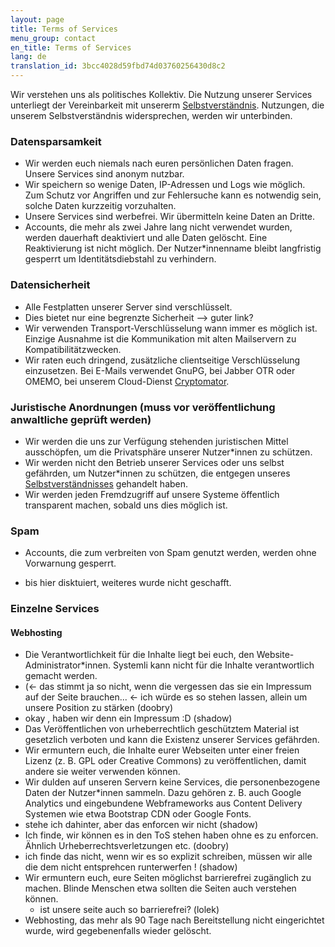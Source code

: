 ```yaml
---
layout: page
title: Terms of Services
menu_group: contact
en_title: Terms of Services
lang: de
translation_id: 3bcc4028d59fbd74d03760256430d8c2
---
```


Wir verstehen uns als politisches Kollektiv. Die Nutzung unserer Services unterliegt der Vereinbarkeit mit unsererm [Selbstverständnis](https://www.systemli.org/about-us.html).
Nutzungen, die unserem Selbstverständnis widersprechen, werden wir unterbinden.

### Datensparsamkeit
 * Wir werden euch niemals nach euren persönlichen Daten fragen. Unsere Services sind anonym nutzbar.
 * Wir speichern so wenige Daten, IP-Adressen und Logs wie möglich. Zum Schutz vor Angriffen und zur Fehlersuche kann es notwendig sein, solche Daten kurzzeitig vorzuhalten.
 * Unsere Services sind werbefrei. Wir übermitteln keine Daten an Dritte.
 * Accounts, die mehr als zwei Jahre lang nicht verwendet wurden, werden dauerhaft deaktiviert und alle Daten gelöscht. Eine Reaktivierung ist nicht möglich. Der Nutzer*innenname bleibt langfristig gesperrt um Identitätsdiebstahl zu verhindern.

### Datensicherheit
 * Alle Festplatten unserer Server sind verschlüsselt.
  * Dies bietet nur eine begrenzte Sicherheit --> guter link? 
 * Wir verwenden Transport-Verschlüsselung wann immer es möglich ist.  Einzige Ausnahme ist die Kommunikation mit alten Mailservern zu Kompatibilitätzwecken.
 * Wir raten euch dringend, zusätzliche clientseitige Verschlüsselung einzusetzen. Bei E-Mails verwendet GnuPG, bei Jabber OTR oder OMEMO, bei unserem Cloud-Dienst [Cryptomator](https://cryptomator.org/de/).

### Juristische Anordnungen (muss vor veröffentlichung anwaltliche geprüft werden)
 * Wir werden die uns zur Verfügung stehenden juristischen Mittel ausschöpfen, um die Privatsphäre unserer Nutzer*innen zu schützen.
 * Wir werden nicht den Betrieb unserer Services oder uns selbst gefährden, um Nutzer*innen zu schützen, die entgegen unseres [Selbstverständnisses](https://www.systemli.org/about-us.html) gehandelt haben.
 * Wir werden jeden Fremdzugriff auf unsere Systeme öffentlich transparent machen, sobald uns dies möglich ist.

### Spam
 * Accounts, die zum verbreiten von Spam genutzt werden, werden ohne Vorwarnung gesperrt.

- bis hier disktuiert, weiteres wurde nicht geschafft.

### Einzelne Services

#### Webhosting
 * Die Verantwortlichkeit für die Inhalte liegt bei euch, den Website-Administrator*innen. Systemli kann nicht für die Inhalte verantwortlich gemacht werden. 
  * (<- das stimmt ja so nicht, wenn die vergessen das sie ein Impressum auf der Seite brauchen... <- ich würde es so stehen lassen, allein um unsere Position zu stärken (doobry)
  * okay , haben wir denn ein Impressum :D (shadow)
 * Das Veröffentlichen von urheberrechtlich geschütztem Material ist gesetzlich verboten und kann die Existenz unserer Services gefährden.
 * Wir ermuntern euch, die Inhalte eurer Webseiten unter einer freien Lizenz (z. B. GPL oder Creative Commons) zu veröffentlichen, damit andere sie weiter verwenden können.
 * Wir dulden auf unseren Servern keine Services, die personenbezogene Daten der Nutzer*innen sammeln. Dazu gehören z. B. auch Google Analytics und eingebundene Webframeworks aus Content Delivery Systemen wie etwa Bootstrap CDN oder Google Fonts.
  * stehe ich dahinter, aber das enforcen wir nicht (shadow)
   * Ich finde, wir können es in den ToS stehen haben ohne es zu enforcen. Ähnlich Urheberrechtsverletzungen etc. (doobry)
   * ich finde das nicht, wenn wir es so explizit schreiben, müssen wir alle die dem nicht entsprehcen runterwerfen ! (shadow)
 * Wir ermuntern euch, eure Seiten möglichst barrierefrei zugänglich zu machen. Blinde Menschen etwa sollten die Seiten auch verstehen können.
   * ist unsere seite auch so barrierefrei? (lolek)
 * Webhosting, das mehr als 90 Tage nach Bereitstellung nicht eingerichtet wurde, wird gegebenenfalls wieder gelöscht.

